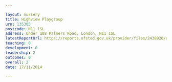 ```yaml
---

layout: nursery
title: Highview Playgroup
urn: 135305
postcode: N11 1SL
address: Under 108 Palmers Road, London, N11 1SL
latestReportUrl: https://reports.ofsted.gov.uk/provider/files/2438920/urn/135305.pdf
teaching: 0
development: 0
leadership: 2
outcomes: 0
overall: 2
date: 17/11/2014

---
```

